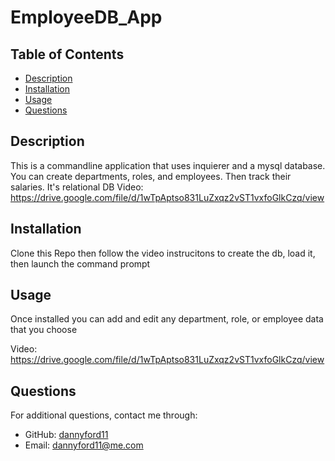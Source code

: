 # EmployeeDB_App

## Table of Contents
- [Description](#description)
- [Installation](#installation)
- [Usage](#usage)
- [Questions](#questions)

## Description
This is a commandline application that uses inquierer and a mysql database. You can create departments, roles, and employees. Then track their salaries. It's relational DB 
Video:
https://drive.google.com/file/d/1wTpAptso831LuZxqz2vST1vxfoGlkCzq/view

## Installation
Clone this Repo then follow the video instrucitons to create the db, load it, then launch the command prompt


## Usage
Once installed you can add and edit any department, role, or employee data that you choose

Video:
https://drive.google.com/file/d/1wTpAptso831LuZxqz2vST1vxfoGlkCzq/view

## Questions
For additional questions, contact me through:
- GitHub: [dannyford11](https://github.com/dannyford11)
- Email: dannyford11@me.com
